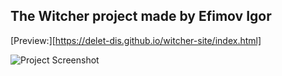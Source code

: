 ## The Witcher project made by Efimov Igor  
[Preview:][https://delet-dis.github.io/witcher-site/index.html]

![Project Screenshot](https://user-images.githubusercontent.com/47276603/91274048-cda50780-e786-11ea-9802-f8e9d2156e77.png)